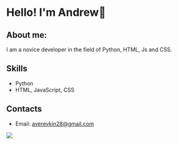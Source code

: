 # Hello! I'm Andrew👋

## About me:

I am a novice developer in the field of Python, HTML, Js and CSS. 

## Skills

- Python
- HTML, JavaScript, CSS



## Contacts

- Email: averevkin28@gmail.com

<a href="https://codeclimate.com/gh/[username]/[repo]">
  <img src="https://api.codeclimate.com/v1/badges/[badge_id]/maintainability" />
</a>
